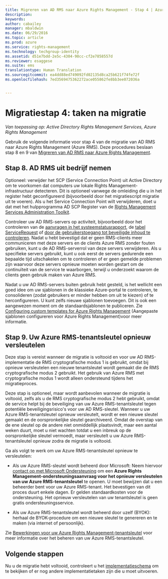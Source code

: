 ```yaml
---
title: Migreren van AD RMS naar Azure Rights Management - Stap 4 | Azure RMS
description: 
keywords: 
author: cabailey
manager: mbaldwin
ms.date: 06/29/2016
ms.topic: article
ms.prod: azure
ms.service: rights-management
ms.technology: techgroup-identity
ms.assetid: d51e7bdd-2e5c-4304-98cc-cf2e7858557d
ms.reviewer: esaggese
ms.suite: ems
translationtype: Human Translation
ms.sourcegitcommit: ea4dd88ed749092fd02135d8ca25b621f74fe72f
ms.openlocfilehash: 7ed3569475362272ace055862fe8bb3ee072036a


---
```


# Migratiestap 4: taken na migratie

*Van toepassing op: Active Directory Rights Management Services, Azure Rights Management*


Gebruik de volgende informatie voor stap 4 van de migratie van AD RMS naar Azure Rights Management (Azure RMS). Deze procedures beslaan stap 8 en 9 van [Migreren van AD RMS naar Azure Rights Management](migrate-from-ad-rms-to-azure-rms.md).


## Stap 8. AD RMS uit bedrijf nemen

Optioneel: verwijder het SCP (Service Connection Point) uit Active Directory om te voorkomen dat computers uw lokale Rights Management-infrastructuur detecteren. Dit is optioneel vanwege de omleiding die u in het register hebt geconfigureerd (bijvoorbeeld door het migratiescript migratie uit te voeren). Als u het Service Connection Point wilt verwijderen, doet u dat met het hulpprogramma AD SCP Register van de [Rights Management Services Administration Toolkit](http://www.microsoft.com/download/details.aspx?id=1479).

Controleer uw AD RMS-servers op activiteit, bijvoorbeeld door het controleren van de [aanvragen in het systeemstatusrapport](https://technet.microsoft.com/library/ee221012%28v=ws.10%29.aspx), de [tabel ServiceRequest](http://technet.microsoft.com/library/dd772686%28v=ws.10%29.aspx) of [door de gebruikerstoegang tot beveiligde inhoud te controleren](http://social.technet.microsoft.com/wiki/contents/articles/3440.ad-rms-frequently-asked-questions-faq.aspx). Nadat u hebt bevestigd dat er geen RMS-clients meer communiceren met deze servers en de clients Azure RMS zonder fouten gebruiken, kunt u de AD RMS-serverrol van deze servers verwijderen. Als u specifieke servers gebruikt, kunt u ook eerst de servers gedurende een bepaalde tijd uitschakelen om te controleren of er geen gemelde problemen zijn waarvoor deze servers opnieuw moeten worden gestart om de continuïteit van de service te waarborgen, terwijl u onderzoekt waarom de clients geen gebruik maken van Azure RMS.

Nadat u uw AD RMS-servers buiten gebruik hebt gesteld, is het wellicht een goed idee om uw sjablonen in de klassieke Azure-portal te controleren, te consolideren (zodat gebruikers er minder hebben om uit te kiezen) of te herconfigureren. U kunt zelfs nieuwe sjablonen toevoegen. Dit is ook een aangewezen moment om de standaardsjablonen te publiceren. Zie [Configuring custom templates for Azure Rights Management](../deploy-use/configure-custom-templates.md) (Aangepaste sjablonen configureren voor Azure Rights Management)voor meer informatie.

## Stap 9. Uw Azure RMS-tenantsleutel opnieuw versleutelen
Deze stap is vereist wanneer de migratie is voltooid en voor uw AD RMS-implementatie de RMS cryptografische modus 1 is gebruikt, omdat bij opnieuw versleutelen een nieuwe tenantsleutel wordt gemaakt die de RMS cryptografische modus 2 gebruikt. Het gebruik van Azure RMS met cryptografische modus 1 wordt alleen ondersteund tijdens het migratieproces.

Deze stap is optioneel, maar wordt aanbevolen wanneer de migratie is voltooid, zelfs als u de RMS cryptografische modus 2 hebt gebruikt, omdat de service helpt bij de beveiliging van uw Azure RMS-tenantsleutel tegen potentiële beveiligingsrisico's voor uw AD RMS-sleutel. Wanneer u uw Azure RMS-tenantsleutel opnieuw versleutelt, wordt er een nieuwe sleutel gemaakt en de oorspronkelijke sleutel gearchiveerd. Omdat de overstap van de ene sleutel op de andere niet onmiddellijk plaatsvindt, maar een aantal weken duurt, moet u niet wachten totdat u een inbreuk op de oorspronkelijke sleutel vermoedt, maar versleutelt u uw Azure RMS-tenantsleutel opnieuw zodra de migratie is voltooid.

Ga als volgt te werk om uw Azure RMS-tenantsleutel opnieuw te versleutelen:

-   Als uw Azure RMS-sleutel wordt beheerd door Microsoft: Neem hiervoor [contact op met Microsoft Ondersteuning](../get-started/information-support.md#to-contact-microsoft-support) om een **Azure Rights Management-ondersteuningsaanvraag voor het opnieuw versleutelen van uw Azure RMS-tenantsleutel** te openen. U moet bewijzen dat u een beheerder bent voor uw Azure RMS-tenant. Het bevestigen van dit proces duurt enkele dagen. Er gelden standaardkosten voor de ondersteuning. Het opnieuw versleutelen van uw tenantsleutel is geen gratis ondersteuningsservice.

-   Als uw Azure RMS-tenantsleutel wordt beheerd door uzelf (BYOK): herhaal de BYOK-procedure om een nieuwe sleutel te genereren en te maken (via internet of persoonlijk).

Zie [Bewerkingen voor uw Azure Rights Management-tenantsleutel](../deploy-use/operations-tenant-key.md) voor meer informatie over het beheren van uw Azure RMS-tenantsleutel.

## Volgende stappen

Nu u de migratie hebt voltooid, controleert u het [implementatieschema](deployment-roadmap.md) om te bekijken of er nog andere implementatietaken zijn die u moet uitvoeren.




<!--HONumber=Jul16_HO3-->


